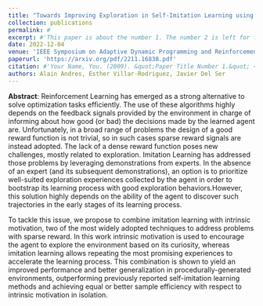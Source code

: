 ```yaml
---
title: "Towards Improving Exploration in Self-Imitation Learning using Intrinsic Motivation"
collection: publications
permalink: #
excerpt: #'This paper is about the number 1. The number 2 is left for future work.'
date: 2022-12-04
venue: 'IEEE Symposium on Adaptive Dynamic Programming and Reinforcement Learning, IEEE ADPRL'
paperurl: 'https://arxiv.org/pdf/2211.16838.pdf'
citation: #'Your Name, You. (2009). &quot;Paper Title Number 1.&quot; <i>Journal 1</i>. 1(1).'
authors: Alain Andres, Esther Villar-Rodriguez, Javier Del Ser
---
```

**Abstract**: Reinforcement Learning has emerged as a strong alternative to solve optimization tasks efficiently. The use of these algorithms highly depends on the feedback signals provided by the environment in charge of informing about how good (or bad) the decisions made by the learned agent are. Unfortunately, in a broad range of problems the design of a good reward function is not trivial, so in such cases sparse reward signals are instead adopted. The lack of a dense reward function poses new challenges, mostly related to exploration. Imitation Learning has addressed those problems by leveraging demonstrations from experts. In the absence of an expert (and its subsequent demonstrations), an option is to prioritize well-suited exploration experiences collected by the agent in order to bootstrap its learning process with good exploration behaviors.However, this solution highly depends on the ability of the agent to discover such trajectories in the early stages of its learning process. 

To tackle this issue, we propose to combine imitation learning with intrinsic motivation, two of the most widely adopted techniques to address problems with sparse reward. In this work intrinsic motivation is used to encourage the agent to explore the environment based on its curiosity, whereas imitation learning allows repeating the most promising experiences to accelerate the learning process. This combination is shown to yield an improved performance and better generalization in procedurally-generated environments, outperforming previously reported self-imitation learning methods and achieving equal or better sample efficiency with respect to intrinsic motivation in isolation.